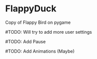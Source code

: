 # FlappyDuck
Copy of Flappy Bird on pygame

#TODO: Will try to add more user settings

#TODO: Add Pause

#TODO: Add Animations (Maybe)

